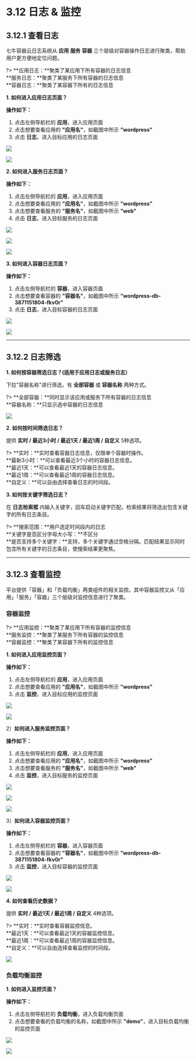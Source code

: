 # 3.12 日志 & 监控

## 3.12.1 查看日志

七牛容器云日志系统从 **应用** **服务** **容器** 三个层级对容器操作日志进行聚类，帮助用户更方便地定位问题。

?> **应用日志：**聚类了某应用下所有容器的日志信息  
   **服务日志：**聚类了某服务下所有容器的日志信息  
   **容器日志：**聚类了某容器下所有的日志信息

**1. 如何进入应用日志页面？**  

**操作如下：**  
1. 点击左侧导航栏的 **应用**，进入应用页面
2. 点击想要查看应用的 **"应用名"**，如截图中所示 **"wordpress"**
3. 点击 **日志**，进入目标应用的日志页面

![](_figures/user-guide/app.png)
    
![](_figures/user-guide/log-monitor-app.png)
        
**2. 如何进入服务日志页面？**  

**操作如下：**  

1. 点击左侧导航栏的 **应用**，进入应用页面  
2. 点击想要查看应用的 **"应用名"**，如截图中所示 **"wordpress"**  
3. 点击想要查看服务的 **"服务名"**，如截图中所示 **"web"**  
4. 点击 **日志**，进入目标服务的日志页面
    
![](_figures/user-guide/app.png)

![](_figures/user-guide/app-services.png)

![](_figures/user-guide/app-log.png)

**3. 如何进入容器日志页面？**

**操作如下：**  

1. 点击左侧导航栏的 **容器**，进入容器页面  
2. 点击想要查看容器的 **"容器名"**，如截图中所示 **"wordpress-db-3871151804-fkv0r"**  
3. 点击 **日志**，进入目标容器的日志页面
    
![](_figures/user-guide/log-monitor-container-1.png)

![](_figures/user-guide/log-container.png)

***
## 3.12.2 日志筛选

**1. 如何按容器筛选日志？(适用于应用日志或服务日志）**

下拉"容器名称"进行筛选，有 **全部容器** 或 **容器名称** 两种方式。

?> **全部容器：**同时显示该应用或服务下所有容器的日志信息  
   **容器名称：**只显示选中容器的日志信息

![](_figures/user-guide/app-log-container-name.png)

**2. 如何按时间筛选日志？**

提供 **实时 / 最近3小时 / 最近1天 / 最近1周 / 自定义** 5种选项。

?> **实时：**实时查看容器日志信息，仅限单个容器时操作。  
   **最新3小时：**可以查看最近3个小时的容器日志信息。  
   **最近1天：**可以查看最近1天的容器日志信息。  
   **最近1周：**可以查看最近1周的容器日志信息。  
   **自定义：**可以自由选择查看日志的时间段。

**3. 如何按关键字筛选日志？**

在 **日志检索框** 内输入关键字，回车启动关键字匹配。检索结果将筛选出包含关键字的所有日志条目。

?> **搜索范围：**用户选定时间段内的日志  
   **关键字是否区分字母大小写：**不区分  
   **是否支持多个关键字：**支持，多个关键字通过空格分隔。匹配结果显示同时包含所有关键字的日志条目，使搜索结果更聚焦。

***
## 3.12.3 查看监控

平台提供「容器」和「负载均衡」两类组件的相关监控。其中容器监控又从「应用」「服务」「容器」三个层级对监控信息进行了聚类。

### 容器监控

?> **应用监控：**聚类了某应用下所有容器的监控信息  
   **服务监控：**聚类了某服务下所有容器的监控信息  
   **容器监控：**聚类了某容器下所有的监控信息

**1. 如何进入应用监控页面？**  

**操作如下：**
1. 点击左侧导航栏的 **应用**，进入应用页面
2. 点击想要查看应用的 **"应用名"**，如截图中所示 **"wordpress"**
3. 点击 **监控**，进入目标应用的监控页面
    
![](_figures/user-guide/app.png)

![](_figures/user-guide/log-monitor-app.png)

2）<span id="jump32">**如何进入服务监控页面？**</span>

**操作如下：**  
1. 点击左侧导航栏的 **应用**，进入应用页面  
2. 点击想要查看应用的 **"应用名"**，如截图中所示 **"wordpress"**  
3. 点击想要查看服务的 **"服务名"**，如截图中所示 **"web"**  
4. 点击 **监控**，进入目标服务的监控页面

![](_figures/user-guide/app.png)

![](_figures/user-guide/app-services.png)

![](_figures/user-guide/service-monitor-2.png)

3）<span id="jump33">**如何进入容器监控页面？**</span>

**操作如下：**  
1. 点击左侧导航栏的 **容器**，进入容器页面  
2. 点击想要查看容器的 **"容器名"**，如截图中所示 **"wordpress-db-3871151804-fkv0r"**  
3. 点击 **监控**，进入目标容器的监控页面
    
![](_figures/user-guide/log-monitor-container-1.png)

![](_figures/user-guide/monitor-container.png)

**4. 如何查看历史数据？**

提供 **实时 / 最近1天 / 最近1周 / 自定义** 4种选项。

?> **实时：**实时查看容器监控信息。  
   **最近1天：**可以查看最近1天的容器监控信息。  
   **最近1周：**可以查看最近1周的容器监控信息。  
   **自定义：**可以自由选择查看监控的时间段。

![](_figures/user-guide/service-monitor.png)

### 负载均衡监控

**1. 如何进入监控页面？**  

**操作如下：**
1. 点击左侧导航栏的 **负载均衡**，进入负载均衡页面
2. 点击想要查看的负载均衡的名称，如截图中所示 **"demo"**，进入目标负载均衡的监控页面
    
![](_figures/user-guide/log-monitor-loadbalance.png)

![](_figures/user-guide/loadbalance-7-monitor.png)
